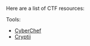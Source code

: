 Here are a list of CTF resources:

Tools:
- [CyberChef](https://gchq.github.io/CyberChef/)
- [Cryptii](https://cryptii.com/)

